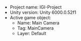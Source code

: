 <!-- UNITY CODE ASSIST INSTRUCTIONS START -->
- Project name: IGI-Project
- Unity version: Unity 6000.0.52f1
- Active game object:
  - Name: Main Camera
  - Tag: MainCamera
  - Layer: Default
<!-- UNITY CODE ASSIST INSTRUCTIONS END -->